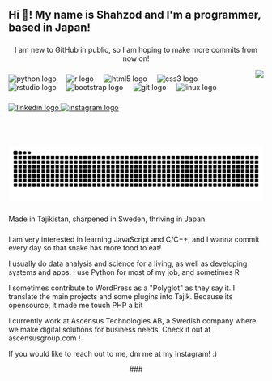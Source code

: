<h2 align="left">Hi 👋! My name is Shahzod and I'm a programmer, based in Japan!</h2>

###

<div align="center">
  <p>I am new to GitHub in public, so I am hoping to make more commits from now on!</p>
<!---</div>
  <div allign="left">
  <p style="text-align: left;">          Currently working on this project ↓</p>
  </div>
<div align= "center">
  <img src="https://github-readme-stats.vercel.app/api/pin/?username=shohgames&repo=pythonsnek" height="250" alt="stats graph"  />
  <img src="https://github-readme-stats.vercel.app/api/top-langs?username=Shohgames" height="150" alt="languages graph"  />
</div>-->
<!--&locale=en&hide_title=false&layout=compact&card_width=320&langs_count=5&theme=dracula&hide_border=false-->


<img align="right" height="150" src="https://media4.giphy.com/media/v1.Y2lkPTc5MGI3NjExeXY0dnZmemVyMWpsc25id2RiOXRkMHNqamM0bWF1ZTV4Mnc1ZmcyYyZlcD12MV9pbnRlcm5hbF9naWZfYnlfaWQmY3Q9Zw/FKDbDiRdvs3WU/giphy.gif"  />

###

<div align="left">
  <img src="https://cdn.jsdelivr.net/gh/devicons/devicon/icons/python/python-original.svg" height="30" alt="python logo"  />
  <img width="12" />
  <img src="https://cdn.jsdelivr.net/gh/devicons/devicon/icons/r/r-original.svg" height="30" alt="r logo"  />
  <img width="12" />
  <img src="https://cdn.jsdelivr.net/gh/devicons/devicon/icons/html5/html5-original.svg" height="30" alt="html5 logo"  />
  <img width="12" />
  <img src="https://cdn.jsdelivr.net/gh/devicons/devicon/icons/css3/css3-original.svg" height="30" alt="css3 logo"  />
  <img width="12" />
  <img src="https://cdn.jsdelivr.net/gh/devicons/devicon/icons/rstudio/rstudio-original.svg" height="30" alt="rstudio logo"  />
  <img width="12" />
  <img src="https://skillicons.dev/icons?i=bootstrap" height="30" alt="bootstrap logo"  />
  <img width="12" />
  <img src="https://skillicons.dev/icons?i=git" height="30" alt="git logo"  />
  <img width="12" />
  <img src="https://skillicons.dev/icons?i=linux" height="30" alt="linux logo"  />
</div>

###

<div align="left">
  <a href="https://se.linkedin.com/in/shahzodj" target="_blank">
    <img src="https://img.shields.io/static/v1?message=LinkedIn&logo=linkedin&label=ShahzodJ&color=0077B5&logoColor=white&labelColor=&style=flat" height="21" alt="linkedin logo"  />
  </a>
  <a href="https://instagram.com/coolguy.102621" target="_blank">
    <img src="https://img.shields.io/static/v1?message=Instagram&logo=instagram&label=coolguy.102621&color=E4405F&logoColor=white&labelColor=&style=flat" height="21" alt="instagram logo"  />
  </a>
</div>

###

<br clear="both">

<img src="https://raw.githubusercontent.com/Shohgames/Shohgames/output/snake.svg" alt="Snake animation" />

###

<p align="left">Made in Tajikistan, sharpened in Sweden, thriving in Japan.</p>

###

<p align="left">I am very interested in learning JavaScript and C/C++, and I wanna commit every day so that snake has more food to eat!</p>
<p align="left">I usually do data analysis and science for a living, as well as developing systems and apps. I use Python for most of my job, and sometimes R</p>
<p align="left">I sometimes contribute to WordPress as a "Polyglot" as they say it. I translate the main projects and some plugins into Tajik. Because its opensource, it made me touch PHP a bit</p>
<p align="left">I currently work at Ascensus Technologies AB, a Swedish company where we make digital solutions for business needs. Check it out at ascensusgroup.com !</p>
<p align="left">If you would like to reach out to me, dm me at my Instagram! :)</p>
###













